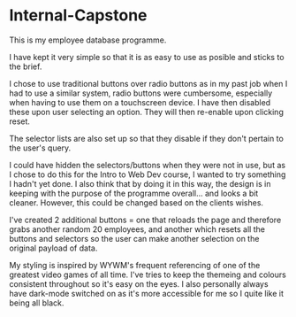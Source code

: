 # Internal-Capstone

This is my employee database programme.

I have kept it very simple so that it is as easy to use as posible and sticks to the brief.

I chose to use traditional buttons over radio buttons as in my past job when I had to use a similar system, radio buttons
were cumbersome, especially when having to use them on a touchscreen device. I have then disabled these upon user selecting
an option. They will then re-enable upon clicking reset.

The selector lists are also set up so that they disable if they don't pertain to the user's query. 

I could have hidden the selectors/buttons when they were not in use, but as I chose to do this for the Intro to Web Dev
course, I wanted to try something I hadn't yet done. I also think that by doing it in this way, the design is in keeping
with the purpose of the programme overall... and looks a bit cleaner. However, this could be changed based on the clients wishes.

I've created 2 additional buttons = one that reloads the page and therefore grabs another random 20 employees, and another
which resets all the buttons and selectors so the user can make another selection on the original payload of data.

My styling is inspired by WYWM's frequent referencing of one of the greatest video games of all time. I've tries to keep
the themeing and colours consistent throughout so it's easy on the eyes. I also personally always have dark-mode switched on
as it's more accessible for me so I quite like it being all black.
